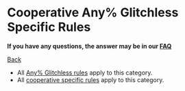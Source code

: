 # Cooperative Any% Glitchless Specific Rules

**If you have any questions, the answer may be in our
[FAQ](https://www.speedrun.com/mcbe/thread/vdv9t)**

[Back](../README.md)

* All [Any% Glitchless rules](./any.md) apply to this category.
* All [cooperative specific rules](../coop/README.md) apply to this category.
